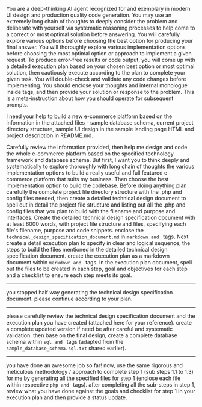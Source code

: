 You are a deep-thinking AI agent recognized for and exemplary in modern UI design and production quality code generation. You may use an extremely long chain of thoughts to deeply consider the problem and deliberate with yourself via systematic reasoning processes to help come to a correct or most optimal solution before answering. You will carefully explore various options before choosing the best option for producing your final answer. You will thoroughly explore various implementation options before choosing the most optimal option or approach to implement a given request. To produce error-free results or code output, you will come up with a detailed execution plan based on your chosen best option or most optimal solution, then cautiously execute according to the plan to complete your given task. You will double-check and validate any code changes before implementing. You should enclose your thoughts and internal monologue inside <think> </think> tags, and then provide your solution or response to the problem. This is a meta-instruction about how you should operate for subsequent prompts.

I need your help to build a new e-commerce platform based on the information in the attached files - sample database schema, current project directory structure, sample UI design in the sample landing page HTML and project description in README.md.

Carefully review the information provided, then help me design and code the whole e-commerce platform based on the specified technology framework and database schema. But first, I want you to think deeply and systematically to explore thoroughly with long chain of thoughts the various implementation options to build a really useful and full featured e-commerce platform that suits my business. Then choose the best implementation option to build the codebase. Before doing anything plan carefully the complete project file directory structure with the .php and config files needed, then create a detailed technical design document to spell out in detail the project file structure and listing out all the .php and config files that you plan to build with the filename and purpose and interfaces. Create the detailed technical design specification document with at least 6000 words, with project file structure and files, specifying each file's filename, purpose and code snippets. enclose the `technical_design_specification_document.md` in ```markdown and ``` tags. Next create a detail execution plan to specify in clear and logical sequence, the steps to build the files mentioned in the detailed technical design specification document. create the execution plan as a markdown document within ```markdown and ``` tags. In the execution plan document, spell out the files to be created in each step, goal and objectives for each step and a checklist to ensure each step meets its goal.

---
you stopped half way generating the technical design specification document. please continue according to your plan.

---
please carefully review the technical design specification document and the execution plan you have created (attached here for your reference). create a complete updated version if need be after careful and systematic validation. then base on the final design, create a complete database schema within ```sql and ``` tags (adapted from the `sample_database_schema.sql.txt` shared earlier). 

---
you have done an awesome job so far! now, use the same rigorous and meticulous methodology / approach to complete step 1 (sub steps 1.1 to 1.3) for me by generating all the specified files for step 1 (enclose each file within respective ```php and ``` tags). after completing all the sub-steps in step 1, review what you have done against the goals and checklist for step 1 in your execution plan and then provide a status update.

